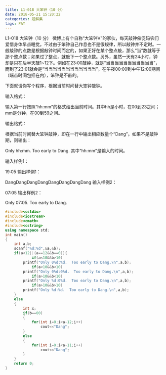 ```yaml
---
title: L1-018 大笨钟（10 分）
date: 2018-05-21 15:20:22
categories: 题解集
tags: PAT
---
```


L1-018 大笨钟（10 分）
微博上有个自称“大笨钟V”的家伙，每天敲钟催促码农们爱惜身体早点睡觉。不过由于笨钟自己作息也不是很规律，所以敲钟并不定时。一般敲钟的点数是根据敲钟时间而定的，如果正好在某个整点敲，那么“当”数就等于那个整点数；如果过了整点，就敲下一个整点数。另外，虽然一天有24小时，钟却是只在后半天敲1~12下。例如在23:00敲钟，就是“当当当当当当当当当当当”，而到了23:01就会是“当当当当当当当当当当当当”。在午夜00:00到中午12:00期间（端点时间包括在内），笨钟是不敲的。

下面就请你写个程序，根据当前时间替大笨钟敲钟。

输入格式：

输入第一行按照“hh:mm”的格式给出当前时间。其中hh是小时，在00到23之间；mm是分钟，在00到59之间。

输出格式：

根据当前时间替大笨钟敲钟，即在一行中输出相应数量个“Dang”。如果不是敲钟期，则输出：

Only hh:mm.  Too early to Dang.
其中“hh:mm”是输入的时间。

输入样例1：

19:05
输出样例1：

DangDangDangDangDangDangDangDang
输入样例2：

07:05
输出样例2：

Only 07:05.  Too early to Dang.

```cpp
#include<cstdio>
#include<iostream>
#include<cmath>
#include<cstring>
using namespace std;
int main()
{
    int a,b;
    scanf("%d:%d",&a,&b);
    if(a<12||(a==12&&b==0)){
            if(a<10&&b>10)
        printf("Only 0%d:%d.  Too early to Dang.\n",a,b);
            if(a<10&&b<10)
        printf("Only 0%d:0%d.  Too early to Dang.\n",a,b);
            if(a>10&&b<10)
        printf("Only %d:0%d.  Too early to Dang.\n",a,b);
            if(a>10&&b>10)
        printf("Only %d:%d.  Too early to Dang.\n",a,b);
    }
    else
    {
        int x;
        if(b==00)
        {
            for(int i=0;i<a-12;i++)
                cout<<"Dang";
        }
        else
        {
            for(int i=0;i<a-11;i++)
                cout<<"Dang";
        }
    }
    return 0;
}

```